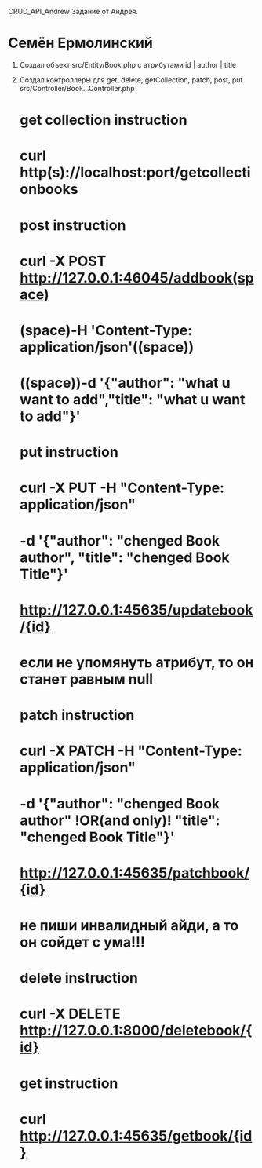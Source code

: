 CRUD_API_Andrew
Задание от Андрея.
# Семён Ермолинский
1. Создал объект src/Entity/Book.php с атрибутами id | author | title 
2. Создал контроллеры для get, delete, getCollection, patch, post, put. src/Controller/Book...Controller.php


    # get collection instruction
    # curl http(s)://localhost:port/getcollectionbooks

    # post instruction
    # curl -X POST http://127.0.0.1:46045/addbook(space)
    # (space)-H 'Content-Type: application/json'((space))
    # ((space))-d '{"author": "what u want to add","title": "what u want to add"}'

    # put instruction
    # curl -X PUT -H "Content-Type: application/json"
    # -d '{"author": "chenged Book author", "title": "chenged Book Title"}'
    # http://127.0.0.1:45635/updatebook/{id}
    # если не упомянуть атрибут, то он станет равным null

    # patch instruction
    # curl -X PATCH -H "Content-Type: application/json"
    # -d '{"author": "chenged Book author" !OR(and only)! "title": "chenged Book Title"}'
    # http://127.0.0.1:45635/patchbook/{id}
    # не пиши инвалидный айди, а то он сойдет с ума!!!

    # delete instruction
    # curl -X DELETE http://127.0.0.1:8000/deletebook/{id}

    # get instruction
    # curl http://127.0.0.1:45635/getbook/{id}